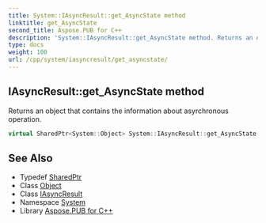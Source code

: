 ```yaml
---
title: System::IAsyncResult::get_AsyncState method
linktitle: get_AsyncState
second_title: Aspose.PUB for C++
description: 'System::IAsyncResult::get_AsyncState method. Returns an object that contains the information about asyrchronous operation in C++.'
type: docs
weight: 100
url: /cpp/system/iasyncresult/get_asyncstate/
---
```

## IAsyncResult::get_AsyncState method


Returns an object that contains the information about asyrchronous operation.

```cpp
virtual SharedPtr<System::Object> System::IAsyncResult::get_AsyncState()=0
```

## See Also

* Typedef [SharedPtr](../../sharedptr/)
* Class [Object](../../object/)
* Class [IAsyncResult](../)
* Namespace [System](../../)
* Library [Aspose.PUB for C++](../../../)
